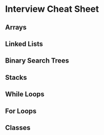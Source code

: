 # Interview Cheat Sheet

## Arrays

## Linked Lists

## Binary Search Trees

## Stacks

## While Loops

## For Loops

## Classes